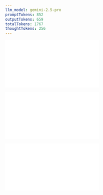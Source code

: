 ```yaml
---
llm_model: gemini-2.5-pro
promptTokens: 852
outputTokens: 659
totalTokens: 1767
thoughtTokens: 256
---
```


![@](steps/prompt.a979985b.md)

![@](steps/file.c2b81c2b.md)

![@](steps/response.08570876.md)